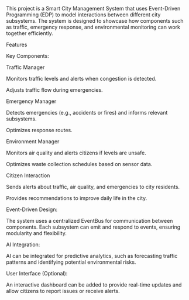 This project is a Smart City Management System that uses Event-Driven Programming (EDP) to model interactions between different city subsystems. The system is designed to showcase how components such as traffic, emergency response, and environmental monitoring can work together efficiently.

Features

Key Components:

Traffic Manager

Monitors traffic levels and alerts when congestion is detected.

Adjusts traffic flow during emergencies.

Emergency Manager

Detects emergencies (e.g., accidents or fires) and informs relevant subsystems.

Optimizes response routes.

Environment Manager

Monitors air quality and alerts citizens if levels are unsafe.

Optimizes waste collection schedules based on sensor data.

Citizen Interaction

Sends alerts about traffic, air quality, and emergencies to city residents.

Provides recommendations to improve daily life in the city.

Event-Driven Design:

The system uses a centralized EventBus for communication between components. Each subsystem can emit and respond to events, ensuring modularity and flexibility.

AI Integration:

AI can be integrated for predictive analytics, such as forecasting traffic patterns and identifying potential environmental risks.

User Interface (Optional):

An interactive dashboard can be added to provide real-time updates and allow citizens to report issues or receive alerts.
